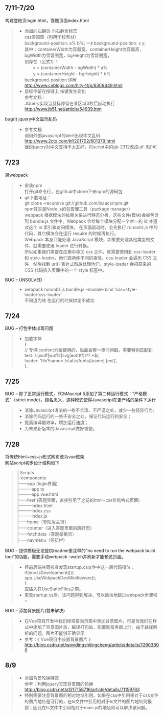 <h2 id="711-720"><i class="icon-file"></i> 7/11-7/20</h2>

<p>构建登陆页login.html，答题页面index.html</p>

<blockquote>
  <ul>
  <li>添加向左翻页 向右翻页标志 <br>
  css雪碧图（利用学校素材） <br>
  background-position: a% b%; ＝》 background-position: x y; <br>
          其中：containerWidth为容器宽，containerHeight为容器高，bgWidth为雪碧图宽，bgHeight为雪碧图宽， <br>
      则存在（公式1）： <br>
      　　x = (containerWidth - bgWidth) * a% <br>
      　　y = (containerHeight - bgHeight) * b% <br>
  background-position 详解 <br>
  <a href="http://www.cnblogs.com/hity-tt/p/6306449.html">http://www.cnblogs.com/hity-tt/p/6306449.html</a></li>
  <li>鼠标停留在按键上 按键发生变化 <br>
  参考文档： <br>
  JQuery实现当鼠标停留在某区域3秒后自动执行 <br>
  <a href="http://www.jb51.net/article/54939.htm">http://www.jb51.net/article/54939.htm</a></li>
  </ul>
</blockquote>

<p>bug(I) jquery中文显示乱码</p>

<blockquote>
  <ul>
  <li>参考文档 <br>
  调用外部javascript的alert出现中文乱码 <br>
  <a href="http://www.2cto.com/kf/201702/601379.html">http://www.2cto.com/kf/201702/601379.html</a> <br>
  据说jquery对中文支持不太友好，将script中的gb-2312改成utf-8即可</li>
  </ul>
</blockquote>

<h2 id="723"><i class="icon-file"></i> 7/23</h2>

<p>转webpack</p>

<blockquote>
  <ul>
  <li>安装npm <br>
  打开git命令行，在github中clone下来npm的源码包</li>
  <li>git下载地址： <br>
  git clone –recursive git://github.com/isaacs/npm.git <br>
  npm其实是Node.js的包管理工具（package manager） <br>
  webpack 根据模块的依赖关系进行静态分析，这些文件(模块)会被包含到 bundle.js 文件中。Webpack 会给每个模块分配一个唯一的 id 并通过这个 id 索引和访问模块。 在页面启动时，会先执行 runoob1.js 中的代码，其它模块会在运行 require 的时候再执行。 <br>
  Webpack 本身只能处理 JavaScript 模块，如果要处理其他类型的文件，就需要使用 loader 进行转换。 <br>
  所以如果我们需要在应用中添加 css 文件，就需要使用到 css-loader 和 style-loader，他们做两件不同的事情，css-loader 会遍历 CSS 文件，然后找到 url() 表达式然后处理他们，style-loader 会把原来的 CSS 代码插入页面中的一个 style 标签中。</li>
  </ul>
</blockquote>

<p>BUG – UNSOLVED</p>

<blockquote>
  <ul>
  <li>webpack runoob1.js bundle.js –module-bind ‘css=style-loader!css-loader’ <br>
  不知道为啥 在运行的时候绑定不成功</li>
  </ul>
</blockquote>

<h2 id="724"><i class="icon-file"></i> 7/24</h2>

<p>BUG – 打包字体出现问题</p>

<blockquote>
  <ul>
  <li>加载字体 <br>
  { <br>
        // 专供iconfont方案使用的，后面会带一串时间戳，需要特别匹配到 <br>
        test: /.(woff|woff2|svg|eot|ttf)\??.*$/, <br>
        loader: ‘file?name=./static/fonts/[name].[ext]’, <br>
      },</li>
  </ul>
</blockquote>



<h2 id="725"><i class="icon-file"></i> 7/25</h2>

<p>BUG – 除了正常运行模式，ECMAscript 5添加了第二种运行模式：”严格模式”（strict mode）。顾名思义，这种模式使得Javascript在更严格的条件下运行</p>

<blockquote>
  <ul>
  <li>消除Javascript语法的一些不合理、不严谨之处，减少一些怪异行为;</li>
  <li>消除代码运行的一些不安全之处，保证代码运行的安全；</li>
  <li>提高编译器效率，增加运行速度；</li>
  <li>为未来新版本的Javascript做好铺垫。</li>
  </ul>
</blockquote>



<h2 id="728"><i class="icon-file"></i> 7/28</h2>

<p>将传统html+css+js形式网页改为vue框架 <br>
网站script初步设计结构如下</p>

<blockquote>
  <p>| Scripts <br>
  |–components <br>
  |——app (login界面) <br>
  |———app.ts <br>
  |———app.vue.html <br>
  |——href (答题界面，直接引用了之前的html+css传统格式页面) <br>
  |———index.html <br>
  |———index.css <br>
  |———index.js <br>
  |——home（登陆后主页） <br>
  |——counter（进入答题页面的跳转页） <br>
  |——fetchdata（答题结果页） <br>
  |——navmenu（导航栏）</p>
</blockquote>

<p>BUG – 提供模板无法提供readme里注释的”no need to run the webpack build tool”的功能，需要手动webpack –watch并刷新才能预览页面。</p>

<blockquote>
  <ul>
  <li>经前后端共同核查发现startup.cs文件中这一段代码错位： <br>
  if(env.IsDevelopment()){ <br>
  app.UseWebpackDevMiddleware(); <br>
  } <br>
  应插入在UseStaticFiles之前。</li>
  <li>更改startup.cs后，该问题得到解决，可以愉快地跳过webpack步骤啦~</li>
  </ul>
</blockquote>

<p>BUG – 添加背景图片(暂未解决)</p>

<blockquote>
  <ul>
  <li>在Vue项目开发中我们经常要向页面中添加背景图片，可是当我们在样式中添加了背景图片后，编译打包后，配置到服务器上时，由于路径解析的问题，图片不能够正确显示</li>
  <li>参考：《 Vue项目中设置背景图片 》 <br>
  <a href="http://blog.csdn.net/woyidingshijingcheng/article/details/72903800">http://blog.csdn.net/woyidingshijingcheng/article/details/72903800</a></li>
  </ul>
</blockquote>

<h2 id="725"><i class="icon-file"></i> 8/9</h2>
<blockquote>
  <ul>
    <li>添加背景轮换特效<br>
        参考：利用jquery实现背景图的轮换<br>
      <a href = "http://blog.csdn.net/a1217158716/article/details/71159763">http://blog.csdn.net/a1217158716/article/details/71159763</a></li>
    <li>特别需要注意背景图的相对地址引用。如果在css中引用相对于css文件的图片地址是可行的，在ts文件中引用相对于ts文件的图片地址则报错；因此在ts文件中引用相对于main.js的地址则可以解决该问题。</li>
  </ul>
 </blockquote>

